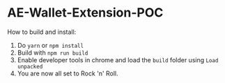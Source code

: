 # AE-Wallet-Extension-POC

How to build and install:

1. Do `yarn` or `npm install`
2. Build with `npm run build`
3. Enable developer tools in chrome and load the `build` folder using `Load unpacked`
4. You are now all set to Rock 'n' Roll.
